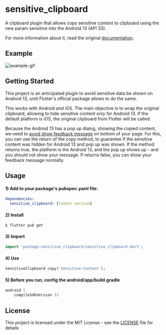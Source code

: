 # sensitive_clipboard

A clipboard plugin that allows copy sensitive content to clipboard using the new param sensitive into the Android 13 (API 33).

For more information about it, read the original [documentation](https://developer.android.com/about/versions/13/features/copy-paste#sensitive-content).

## Example

![example-gif](https://raw.githubusercontent.com/marcellocamara/sensitive_clipboard/master/example/assets/example.gif)

## Getting Started

This project is an anticipated plugin to avoid sensitive data be shown on Android 13, until Flutter's official package allows to do the same.

This works with Android and iOS. The main objective is to wrap the original clipboard, allowing to hide sensitive content only for Android 13. If the default platform is iOS, the original clipboard from Flutter will be called.

Because the Android 13 has a pop up dialog, showing the copied content, we need to [avoid show feedback message](https://developer.android.com/about/versions/13/features/copy-paste#duplicate-notifications) on bottom of your page. For this, you can use the return of the copy method, to guarantee if the sensitive content was hidden for Android 13 and pop up was shown. If the method returns true, the platform is the Android 13, and the pop up shows up - and you should not show your message. If returns false, you can show your feedback message normally.

## Usage

#### 1) Add to your package's pubspec.yaml file:

```yaml
dependencies:
  sensitive_clipboard: [latest version]
```

#### 2) Install

```
$ flutter pub get
```

#### 3) Import

```dart
import 'package:sensitive_clipboard/sensitive_clipboard.dart';
```

#### 4) Use

```dart
SensitiveClipboard.copy('Sensitive-Content');
```

#### 5) Before you run, config the android/app/build.gradle
```gradle
android {
    compileSdkVersion 33
```

## License

This project is licensed under the MIT License - see the [LICENSE](LICENSE) file for details
